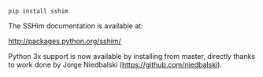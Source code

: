 ```
pip install sshim
```

The SSHim documentation is available at:

http://packages.python.org/sshim/

Python 3x support is now available by installing from master, directly thanks to work done by Jorge Niedbalski (https://github.com/niedbalski).

